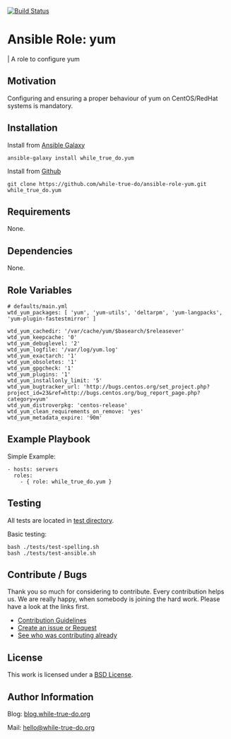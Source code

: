 [![Build Status](https://travis-ci.org/while-true-do/ansible-role-yum.svg?branch=master)](https://travis-ci.org/while-true-do/ansible-role-yum)

# Ansible Role: yum
| A role to configure yum

## Motivation

Configuring and ensuring a proper behaviour of yum on CentOS/RedHat systems is mandatory.

## Installation

Install from [Ansible Galaxy](https://galaxy.ansible.com/while_true_do/yum)

```
ansible-galaxy install while_true_do.yum
```

Install from [Github](https://github.com/while-true-do/ansible-role-yum)

```
git clone https://github.com/while-true-do/ansible-role-yum.git while_true_do.yum
```

## Requirements

None.

## Dependencies

None.

## Role Variables

```
# defaults/main.yml
wtd_yum_packages: [ 'yum', 'yum-utils', 'deltarpm', 'yum-langpacks', 'yum-plugin-fastestmirror' ]

wtd_yum_cachedir: '/var/cache/yum/$basearch/$releasever'
wtd_yum_keepcache: '0'
wtd_yum_debuglevel: '2'
wtd_yum_logfile: '/var/log/yum.log'
wtd_yum_exactarch: '1'
wtd_yum_obsoletes: '1'
wtd_yum_gpgcheck: '1'
wtd_yum_plugins: '1'
wtd_yum_installonly_limit: '5'
wtd_yum_bugtracker_url: 'http://bugs.centos.org/set_project.php?project_id=23&ref=http://bugs.centos.org/bug_report_page.php?category=yum'
wtd_yum_distroverpkg: 'centos-release'
wtd_yum_clean_requirements_on_remove: 'yes'
wtd_yum_metadata_expire: '90m'
```

## Example Playbook

Simple Example:

```
- hosts: servers
  roles:
    - { role: while_true_do.yum }
```

## Testing

All tests are located in [test directory](./tests/).

Basic testing:

```
bash ./tests/test-spelling.sh
bash ./tests/test-ansible.sh
```

## Contribute / Bugs

Thank you so much for considering to contribute. Every contribution helps us.
We are really happy, when somebody is joining the hard work. Please have a look
at the links first.

-   [Contribution Guidelines](./docs/CONTRIBUTING.md)
-   [Create an issue or Request](https://github.com/while-true-do/ansible-role-yum/issues)
-   [See who was contributing already](https://github.com/while-true-do/ansible-role-yum/graphs/contributors)

## License

This work is licensed under a [BSD License](https://opensource.org/licenses/BSD-3-Clause).

## Author Information

Blog: [blog.while-true-do.org](https://blog.while-true-do.org)

Mail: [hello@while-true-do.org](mailto:hello@while-true-do.org)
